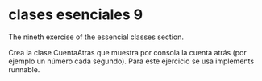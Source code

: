 # clases esenciales 9

The nineth exercise of the essencial classes section.


Crea la clase CuentaAtras que muestra por consola la cuenta atrás (por ejemplo un
número cada segundo). Para este ejercicio se usa implements runnable.